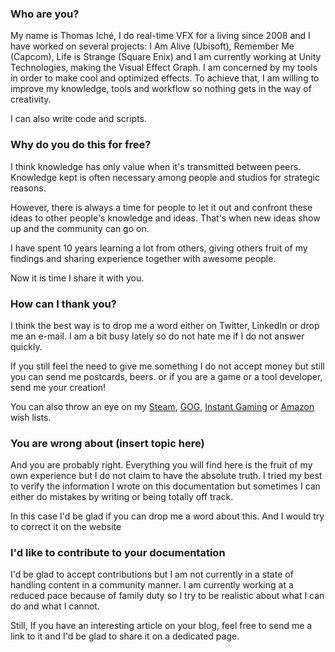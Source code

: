 ### Who are you?

My name is Thomas Iché, I do real-time VFX for a living since 2008 and I have worked on several projects: I Am Alive (Ubisoft), Remember Me (Capcom), Life is Strange (Square Enix) and I am currently working at Unity Technologies, making the Visual Effect Graph. I am concerned by my tools in order to make cool and optimized effects. To achieve that, I am willing to improve my knowledge, tools and workflow so nothing gets in the way of creativity.

I can also write code and scripts.

### Why do you do this for free?

I think knowledge has only value when it's transmitted between peers. Knowledge kept is often necessary among people and studios for strategic reasons.

However, there is always a time for people to let it out and confront these ideas to other people's knowledge and ideas. That's when new ideas show up and the community can go on.

I have spent 10 years learning a lot from others, giving others fruit of my findings and sharing experience together with awesome people.

Now it is time I share it with you.

### How can I thank you?

I think the best way is to drop me a word either on Twitter, LinkedIn or drop me an e-mail. I am a bit busy lately so do not hate me if I do not answer quickly.

If you still feel the need to give me something I do not accept money but still you can send me postcards, beers. or if you are a game or a tool developer, send me your creation! 

You can also throw an eye on my [Steam](https://store.steampowered.com/wishlist/id/peeweek/#sort=order), [GOG](https://www.gog.com/u/peeweek/wishlist), [Instant Gaming](https://www.instant-gaming.com/user/gamer-b096db) or [Amazon](http://amzn.eu/4T0qApE) wish lists.

### You are wrong about (insert topic here)

And you are probably right. Everything you will find here is the fruit of my own experience but I do not claim to have the absolute truth. I tried my best to verify the information I wrote on this documentation but sometimes I can either do mistakes by writing or being totally off track. 

In this case I'd be glad if you can drop me a word about this. And I would try to correct it on the website

### I'd like to contribute to your documentation

I'd be glad to accept contributions but I am not currently in a state of handling content in a community manner. I am currently working at a reduced pace because of family duty so I try to be realistic about what I can do and what I cannot.

Still, If you have an interesting article on your blog, feel free to send me a link to it and I'd be glad to share it on a dedicated page.
